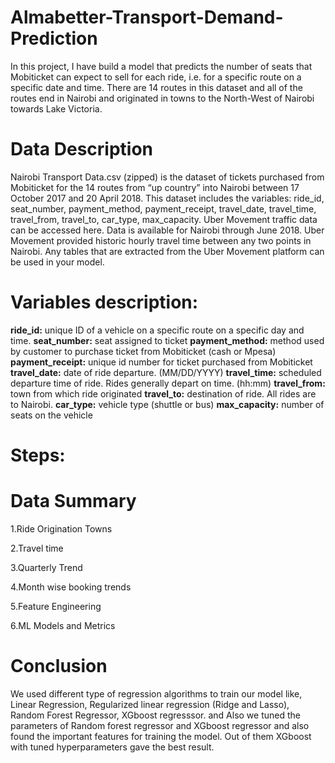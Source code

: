 # Almabetter-Transport-Demand-Prediction
In this project, I have build a model that predicts the number of seats that Mobiticket can expect to sell for each ride, i.e. for a specific route on a specific date and time. There are 14 routes in this dataset and all of the routes end in Nairobi and originated in towns to the North-West of Nairobi towards Lake Victoria.

# Data Description

Nairobi Transport Data.csv (zipped) is the dataset of tickets purchased from Mobiticket for the 14 routes from “up country” into Nairobi between 17 October 2017 and 20 April 2018. This dataset includes the variables: ride_id, seat_number, payment_method, payment_receipt, travel_date, travel_time, travel_from, travel_to, car_type, max_capacity.
Uber Movement traffic data can be accessed here. Data is available for Nairobi through June 2018. Uber Movement provided historic hourly travel time between any two points in Nairobi. Any tables that are extracted from the Uber Movement platform can be used in your model.

# Variables description:

**ride_id:** unique ID of a vehicle on a specific route on a specific day and time.
**seat_number:** seat assigned to ticket
**payment_method:** method used by customer to purchase ticket from Mobiticket (cash or Mpesa)
**payment_receipt:** unique id number for ticket purchased from Mobiticket
**travel_date:** date of ride departure. (MM/DD/YYYY)
**travel_time:** scheduled departure time of ride. Rides generally depart on time. (hh:mm)
**travel_from:** town from which ride originated
**travel_to:** destination of ride. All rides are to Nairobi.
**car_type:** vehicle type (shuttle or bus)
**max_capacity:** number of seats on the vehicle

# Steps:

# Data Summary
1.Ride Origination Towns

2.Travel time

3.Quarterly Trend

4.Month wise booking trends

5.Feature Engineering

6.ML Models and Metrics

# Conclusion

We used different type of regression algorithms to train our model like, Linear Regression, Regularized linear regression (Ridge and Lasso), Random Forest Regressor, XGboost regresssor. and Also we tuned the parameters of Random forest regressor and XGboost regressor and also found the important features for training the model. Out of them XGboost with tuned hyperparameters gave the best result.
